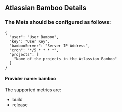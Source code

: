 ## Atlassian Bamboo Details

### The Meta should be configured as follows:
```
{
  "user": "User Bamboo",
  "key": "User Key",
  "bambooServer": "Server IP Address",
  "cron": "*/5 * * * *",
  "projects": [
    "Name of the projects in the Atlassian Bamboo"
  ]
}
```
#### Provider name: bamboo

The supported metrics are:
- build
- release